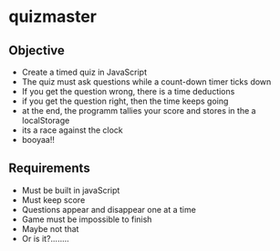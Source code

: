 # quizmaster

## Objective
* Create a timed quiz in JavaScript
* The quiz must ask questions while a count-down timer ticks down
* If you get the question wrong, there is a time deductions
* if you get the question right, then the time keeps going
* at the end, the programm tallies your score and stores in the a localStorage
* its a race against the clock
* booyaa!!

## Requirements
* Must be built in javaScript
* Must keep score
* Questions appear and disappear one at a time
* Game must be impossible to finish 
* Maybe not that
* Or is it?........ 
